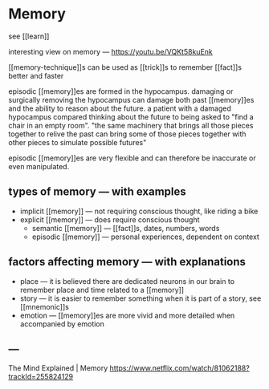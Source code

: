 # Memory

see [[learn]]

interesting view on memory &mdash; <https://youtu.be/VQKt58kuEnk>

[[memory-technique]]s can be used as [[trick]]s to remember [[fact]]s better and faster

episodic [[memory]]es are formed in the hypocampus. damaging or surgically removing the hypocampus can damage both past [[memory]]es and the ability to reason about the future. a patient with a damaged hypocampus compared thinking about the future to being asked to "find a chair in an empty room". "the same machinery that brings all those pieces together to relive the past can bring some of those pieces together with other pieces to simulate possible futures"

episodic [[memory]]es are very flexible and can therefore be inaccurate or even manipulated.

## types of memory &mdash; with examples

- implicit [[memory]] &mdash; not requiring conscious thought, like riding a bike
- explicit [[memory]] &mdash; does require conscious thought
  - semantic [[memory]] &mdash; [[fact]]s, dates, numbers, words
  - episodic [[memory]] &mdash; personal experiences, dependent on context

## factors affecting memory &mdash; with explanations

- place &mdash; it is believed there are dedicated neurons in our brain to remember place and time related to a [[memory]]
- story &mdash; it is easier to remember something when it is part of a story, see [[mnemonic]]s
- emotion &mdash; [[memory]]es are more vivid and more detailed when accompanied by emotion

## &mdash;

The Mind Explained | Memory <https://www.netflix.com/watch/81062188?trackId=255824129>
